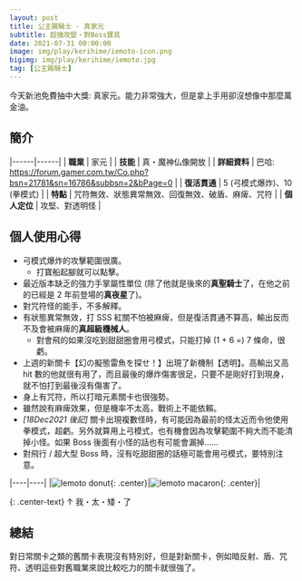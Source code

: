 ```yaml
---
layout: post
title: 公主踢騎士 - 真家元
subtitle: 超強攻堅‧對Boss寶具
date: 2021-07-31 00:00:00
image: img/play/kerihime/iemoto-icon.png
bigimg: img/play/kerihime/iemoto.jpg
tag: [公主踢騎士]
---
```


今天新池免費抽中大獎: 真家元。能力非常強大，但是拿上手用卻沒想像中那麼萬金油。

## 簡介

|------|------|
| **職業** | 家元 |
| **技能** | 真・魔神仏像開放 |
| **詳細資料** | 巴哈: <https://forum.gamer.com.tw/Co.php?bsn=21781&sn=16786&subbsn=2&bPage=0> |
| **復活貫通** | 5 (弓模式爆炸)、10 (拳模式) |
| **特點** | 咒符無效、狀態異常無效、回復無效、破盾、麻痺、咒符 |
| **個人定位** | 攻堅、對透明怪 |

## 個人使用心得

- 弓模式爆炸的攻擊範圍很廣。
  - 打寶船起腳就可以點擊。
- 最近版本缺乏的強力手掌屬性單位 (除了他就是後來的**真聖騎士**了，在他之前的已經是 2 年前登場的**真夜星**了)。
- 對咒符怪的能手，不多解釋。
- 有狀態異常無效，打 SSS 紅關不怕被麻痺，但是復活貫通不算高，輸出反而不及會被麻痺的**真超級機械人**。
  - 對會飛的如果沒吃到甜甜圈會用弓模式，只能打掉 (1 + 6 =) 7 條命，很虧。
- 上週的新關卡【幻の擬態雷魚を探せ！】出現了新機制【透明】。高輸出又高 hit 數的他就很有用了，而且最後的爆炸傷害很足，只要不是剛好打到現身，就不怕打到最後沒有傷害了。
- 身上有咒符，所以打暗元素關卡也很強勢。
- 雖然說有麻痺效果，但是機率不太高，戰術上不能依賴。
- <span class="grey">_[18Dec2021 後記]_</span> 關卡出現複數怪時，有可能因為最前的怪太近而令他使用拳模式，<span class="red">超虧</span>。另外就算用上弓模式，也有機會因為攻擊範圍不夠大而不能清掉小怪。如果 Boss 後面有小怪的話也有可能會漏掉……
- 對飛行 / 超大型 Boss 時，沒有吃甜甜圈的話極可能會用弓模式，要特別注意。

|----|----|
|![Iemoto donut](../img/play/kerihime/iemoto-donut.jpg){: .center}|![Iemoto macaron](../img/play/kerihime/iemoto-macaron.jpg){: .center}|

{: .center-text}
↑ 我・太・矮・了

## 總結

對日常關卡之類的舊關卡表現沒有特別好，但是對新關卡，例如暗反射、盾、咒符、透明這些對舊職業來說比較吃力的關卡就很強了。
